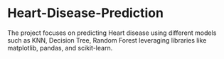 # Heart-Disease-Prediction
The project focuses on predicting Heart disease using different models such as KNN, Decision Tree, Random Forest leveraging libraries like matplotlib, pandas, and scikit-learn.
